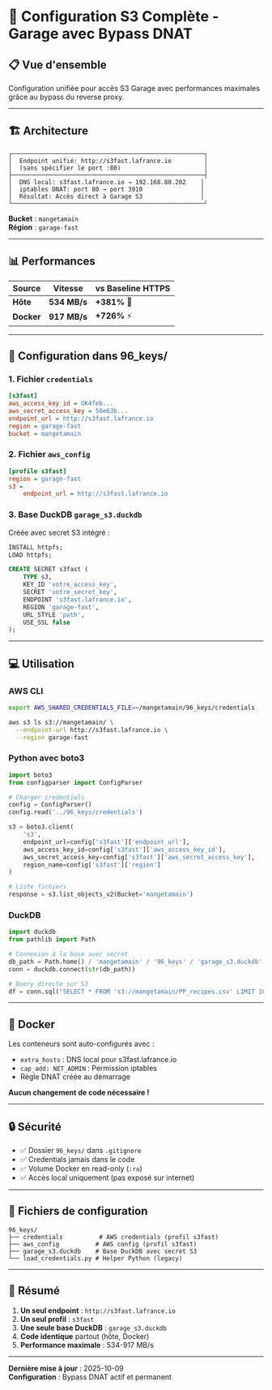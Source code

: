 # 🚀 Configuration S3 Complète - Garage avec Bypass DNAT

## 📋 Vue d'ensemble

Configuration unifiée pour accès S3 Garage avec performances maximales grâce au bypass du reverse proxy.

---

## 🏗️ Architecture

```
┌─────────────────────────────────────────────────────┐
│  Endpoint unifié: http://s3fast.lafrance.io         │
│  (sans spécifier le port :80)                       │
├─────────────────────────────────────────────────────┤
│  DNS local: s3fast.lafrance.io → 192.168.80.202    │
│  iptables DNAT: port 80 → port 3910                │
│  Résultat: Accès direct à Garage S3                │
└─────────────────────────────────────────────────────┘
```

**Bucket** : `mangetamain`  
**Région** : `garage-fast`

---

## 📊 Performances

| Source | Vitesse | vs Baseline HTTPS |
|--------|---------|-------------------|
| **Hôte** | **534 MB/s** | **+381%** 🚀 |
| **Docker** | **917 MB/s** | **+726%** ⚡ |

---

## 🔧 Configuration dans 96_keys/

### 1. Fichier `credentials`

```ini
[s3fast]
aws_access_key_id = GK4feb...
aws_secret_access_key = 50e63b...
endpoint_url = http://s3fast.lafrance.io
region = garage-fast
bucket = mangetamain
```

### 2. Fichier `aws_config`

```ini
[profile s3fast]
region = garage-fast
s3 =
    endpoint_url = http://s3fast.lafrance.io
```

### 3. Base DuckDB `garage_s3.duckdb`

Créée avec secret S3 intégré :

```sql
INSTALL httpfs;
LOAD httpfs;

CREATE SECRET s3fast (
    TYPE s3,
    KEY_ID 'votre_access_key',
    SECRET 'votre_secret_key',
    ENDPOINT 's3fast.lafrance.io',
    REGION 'garage-fast',
    URL_STYLE 'path',
    USE_SSL false
);
```

---

## 💻 Utilisation

### AWS CLI

```bash
export AWS_SHARED_CREDENTIALS_FILE=~/mangetamain/96_keys/credentials

aws s3 ls s3://mangetamain/ \
  --endpoint-url http://s3fast.lafrance.io \
  --region garage-fast
```

### Python avec boto3

```python
import boto3
from configparser import ConfigParser

# Charger credentials
config = ConfigParser()
config.read('../96_keys/credentials')

s3 = boto3.client(
    's3',
    endpoint_url=config['s3fast']['endpoint_url'],
    aws_access_key_id=config['s3fast']['aws_access_key_id'],
    aws_secret_access_key=config['s3fast']['aws_secret_access_key'],
    region_name=config['s3fast']['region']
)

# Liste fichiers
response = s3.list_objects_v2(Bucket='mangetamain')
```

### DuckDB

```python
import duckdb
from pathlib import Path

# Connexion à la base avec secret
db_path = Path.home() / 'mangetamain' / '96_keys' / 'garage_s3.duckdb'
conn = duckdb.connect(str(db_path))

# Query directe sur S3
df = conn.sql("SELECT * FROM 's3://mangetamain/PP_recipes.csv' LIMIT 10").df()
```

---

## 🐳 Docker

Les conteneurs sont auto-configurés avec :
- `extra_hosts` : DNS local pour s3fast.lafrance.io
- `cap_add: NET_ADMIN` : Permission iptables
- Règle DNAT créée au démarrage

**Aucun changement de code nécessaire !**

---

## 🔒 Sécurité

- ✅ Dossier `96_keys/` dans `.gitignore`
- ✅ Credentials jamais dans le code
- ✅ Volume Docker en read-only (`:ro`)
- ✅ Accès local uniquement (pas exposé sur internet)

---

## 📝 Fichiers de configuration

```
96_keys/
├── credentials          # AWS credentials (profil s3fast)
├── aws_config          # AWS config (profil s3fast)
├── garage_s3.duckdb    # Base DuckDB avec secret S3
└── load_credentials.py # Helper Python (legacy)
```

---

## 🎯 Résumé

1. **Un seul endpoint** : `http://s3fast.lafrance.io`
2. **Un seul profil** : `s3fast`
3. **Une seule base DuckDB** : `garage_s3.duckdb`
4. **Code identique** partout (hôte, Docker)
5. **Performance maximale** : 534-917 MB/s

---

**Dernière mise à jour** : 2025-10-09  
**Configuration** : Bypass DNAT actif et permanent
